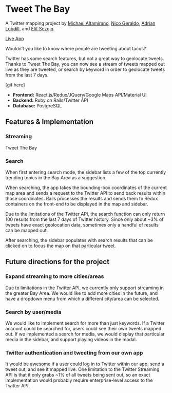 # Tweet The Bay

A Twitter mapping project by [Michael Altamirano][michael], [Nico Geraldo][nico], [Adrian Lobdill][adrian],  and [Elif Sezgin][elif].

[Live App][live]

[live]: http://baytweets.herokuapp.com/


[michael]: https://github.com/mjaltamirano
[adrian]: https://github.com/slolobdill44
[nico]: https://github.com/ngeeraldo
[elif]: https://github.com/elifsezgin


Wouldn’t you like to know where people are tweeting about tacos?

Twitter has some search features, but not a great way to geolocate tweets. Thanks to Tweet The Bay, you can now see a stream of tweets mapped out live as they are tweeted, or search by keyword in order to geolocate tweets from the last 7 days.

[gif here]

* **Frontend:** React.js/Redux/JQuery/Google Maps API/Material UI
* **Backend:** Ruby on Rails/Twitter API
* **Database:** PostgreSQL

## Features & Implementation

### Streaming

Tweet The Bay

### Search

When first entering search mode, the sidebar lists a few of the top currently trending topics in the Bay Area as a suggestion.

When searching, the app takes the bounding-box coordinates of the current map area and sends a request to the Twitter API to send back results within those coordinates. Rails processes the results and sends them to Redux containers on the front-end to be displayed in the map and sidebar.

Due to the limitations of the Twitter API, the search function can only return 100 results from the last 7 days of Twitter history. Since only about ~3% of tweets have exact geolocation data, sometimes only a handful of results can be mapped out.

After searching, the sidebar populates with search results that can be clicked on to focus the map on that particular tweet.

## Future directions for the project

### Expand streaming to more cities/areas

Due to limitations in the Twitter API, we currently only support streaming in the greater Bay Area. We would like to add more cities in the future, and have a dropdown menu from which a different city/area can be selected.

### Search by user/media

We would like to implement search for more than just keywords. If a Twitter account could be searched for, users could see their own tweets mapped out. If we implemented a search for media, we would display that particular media in the sidebar, and support playing videos in the modal.

### Twitter authentication and tweeting from our own app

It would be awesome if a user could log in to Twitter within our app, send a tweet out, and see it mapped live. One limitation to the Twitter Streaming API is that it only grabs ~1% of all tweets being sent out, so an exact implementation would probably require enterprise-level access to the Twitter API.
